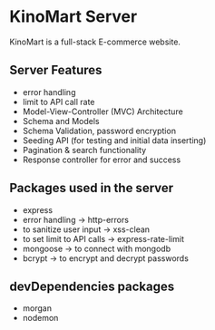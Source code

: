 # KinoMart Server
KinoMart is a full-stack E-commerce website.
<!-- 
## Live Server link
Hosted on Firebase -> [Click here](https://woodpecker-12.web.app/) -->

## Server Features

* error handling
* limit to API call rate
* Model-View-Controller (MVC) Architecture
* Schema and Models
* Schema Validation, password encryption
* Seeding API (for testing and initial data inserting)
* Pagination & search functionality
* Response controller for error and success

## Packages used in the server

* express
* error handling -> http-errors
* to sanitize user input  -> xss-clean
* to set limit to API calls -> express-rate-limit
* mongoose -> to connect with mongodb
* bcrypt -> to encrypt and decrypt passwords

## devDependencies packages

* morgan
* nodemon